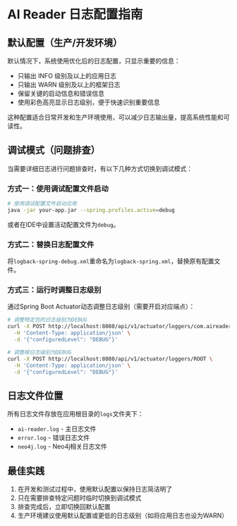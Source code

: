 # AI Reader 日志配置指南

## 默认配置（生产/开发环境）

默认情况下，系统使用优化后的日志配置，只显示重要的信息：

- 只输出 INFO 级别及以上的应用日志
- 只输出 WARN 级别及以上的框架日志
- 保留关键的启动信息和错误信息
- 使用彩色高亮显示日志级别，便于快速识别重要信息

这种配置适合日常开发和生产环境使用，可以减少日志输出量，提高系统性能和可读性。

## 调试模式（问题排查）

当需要详细日志进行问题排查时，有以下几种方式切换到调试模式：

### 方式一：使用调试配置文件启动

```bash
# 使用调试配置文件启动应用
java -jar your-app.jar --spring.profiles.active=debug
```

或者在IDE中设置活动配置文件为`debug`。

### 方式二：替换日志配置文件

将`logback-spring-debug.xml`重命名为`logback-spring.xml`，替换原有配置文件。

### 方式三：运行时调整日志级别

通过Spring Boot Actuator动态调整日志级别（需要开启对应端点）：

```bash
# 调整特定包的日志级别为DEBUG
curl -X POST http://localhost:8080/api/v1/actuator/loggers/com.aireader.backend \
  -H 'Content-Type: application/json' \
  -d '{"configuredLevel": "DEBUG"}'

# 调整根日志级别为DEBUG
curl -X POST http://localhost:8080/api/v1/actuator/loggers/ROOT \
  -H 'Content-Type: application/json' \
  -d '{"configuredLevel": "DEBUG"}'
```

## 日志文件位置

所有日志文件存放在应用根目录的`logs`文件夹下：

- `ai-reader.log` - 主日志文件
- `error.log` - 错误日志文件
- `neo4j.log` - Neo4j相关日志文件

## 最佳实践

1. 在开发和测试过程中，使用默认配置以保持日志简洁明了
2. 只在需要排查特定问题时临时切换到调试模式
3. 排查完成后，立即切换回默认配置
4. 生产环境建议使用默认配置或更低的日志级别（如将应用日志也设为WARN） 